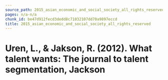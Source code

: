 ```yaml
---
source_path: 2015_asian_economic_and_social_society_all_rights_reserved.md
pages: n/a-n/a
chunk_id: be47d912fecd3dedd8c71032107dd70a9897eccd
title: 2015_asian_economic_and_social_society_all_rights_reserved
---
```

# Uren, L., & Jakson, R. (2012). What talent wants: The journal to talent segmentation, Jackson
